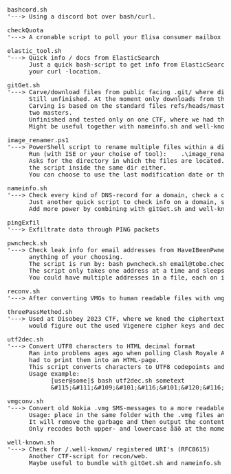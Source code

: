 <pre>
bashcord.sh
'---> Using a discord bot over bash/curl.
      
checkQuota
'---> A cronable script to poll your Elisa consumer mailbox quota and raise alerts if needed.

elastic_tool.sh
'---> Quick info / docs from ElasticSearch
      Just a quick bash-script to get info from ElasticSearch. No need for parameters, should ask for everything needed. Might need to change the /usr/bin/curl part to point to 
      your curl -location.
      
gitGet.sh
'---> Carve/download files from public facing .git/ where directory listing is disabled
      Still unfinished. At the moment only downloads from the root dir of a host (target.host/.git/) also would require a lot more of error checking etc.
      Carving is based on the standard files refs/heads/master and logs/refs/heads/master, also polls for some other standard files first, then carves the object based on these 
      two masters.
      Unfinished and tested only on one CTF, where we had the difficulty of having to do too much manual labour :D
      Might be useful together with nameinfo.sh and well-known.sh, maybe I'll bundle these up one day...
      
image_renamer.ps1
'---> PowerShell script to rename multiple files within a dir to have their timestamp as the name
      Run (with ISE or your choise of tool):    .\image_renamer.ps1
      Asks for the directory in which the files are located. Make sure the dir contains only files, no subdirs or anything, as the behaviour's not tested on subdirs. Don't put 
      the script inside the same dir either.
      You can choose to use the last modification date or the Date taken -value from metadata (image files) as the new filename (ddMMyy_HHmmss.extension).
      
nameinfo.sh
'---> Check every kind of DNS-record for a domain, check a couple of common TXT-records, robots file and whois
      Just another quick script to check info on a domain, sometimes useful for CTF's.
      Add more power by combining with gitGet.sh and well-known.sh

pingExfil
'---> Exfiltrate data through PING packets
      
pwncheck.sh
'---> Check leak info for email addresses from HaveIBeenPwned. You need a paid API-key to be able to carve data and you also need to set your own user-agent, which can be 
      anything of your choosing.
      The script is run by: bash pwncheck.sh email@tobe.check.ed
      The script only takes one address at a time and sleeps 1.5 seconds between API requests, as it is the current limit on the API's side.
      You could have multiple addresses in a file, each on it's own row and run multiple searches like:  for user in $(cat addresses); do bash pwncheck.sh "${user}"; done

reconv.sh
'---> After converting VMGs to human readable files with vmgconv.sh, reconvert the message content from the messages to one single file MESCON.

threePassMethod.sh
'---> Used at Disobey 2023 CTF, where we kned the ciphertext after first encoding, the result after second encooding and the result after the first encoding was removed. This 
      would figure out the used Vigenere cipher keys and decipher the original ciphertext back to text.

utf2dec.sh
'---> Convert UTF8 characters to HTML decimal format
      Ran into problems ages ago when polling Clash Royale API for clan statistics with bash, as the names in the game can contain basically any characters, including emojis and 
      had to print them into an HTML-page.
      This script converts characters to UTF8 codepoints and then to (HTML) decimal format.
      Usage example:
            [user@some]$ bash utf2dec.sh sometext
            &#38;#115;&#38;#111;&#38;#109;&#38;#101;&#38;#116;&#38;#101;&#38;#120;&#38;#116;

vmgconv.sh
'---> Convert old Nokia .vmg SMS-messages to a more readable format.
      Usage: place in the same folder with the .vmg files and run "bash vmgconv.sh"
      It will remove the garbage and then output the content to originalfile_conv file.
      Only recodes both upper- and lowercase åäö at the moment out of the special characters.
            
well-known.sh
'---> Check for /.well-known/ registered URI's (RFC8615)
      Another CTF-script for recon/web.
      Maybe useful to bundle with gitGet.sh and nameinfo.sh
</pre>
